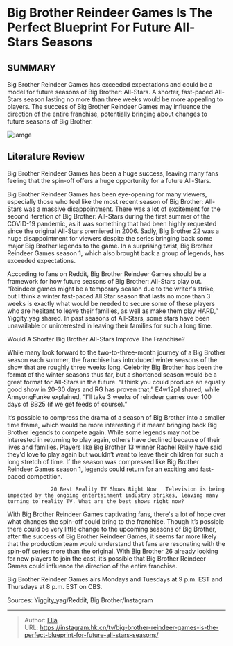 # Big Brother Reindeer Games Is The Perfect Blueprint For Future All-Stars Seasons


## SUMMARY 



  Big Brother Reindeer Games has exceeded expectations and could be a model for future seasons of Big Brother: All-Stars.   A shorter, fast-paced All-Stars season lasting no more than three weeks would be more appealing to players.   The success of Big Brother Reindeer Games may influence the direction of the entire franchise, potentially bringing about changes to future seasons of Big Brother.  

![iamge](https://static1.srcdn.com/wordpress/wp-content/uploads/2023/12/pub-monday-morning-big-brother-reindeer-games-power-rankings_-who-could-win-the-game-who-could-lose.jpg)

## Literature Review
Big Brother Reindeer Games has been a huge success, leaving many fans feeling that the spin-off offers a huge opportunity for a future All-Stars.




Big Brother Reindeer Games has been eye-opening for many viewers, especially those who feel like the most recent season of Big Brother: All-Stars was a massive disappointment. There was a lot of excitement for the second iteration of Big Brother: All-Stars during the first summer of the COVID-19 pandemic, as it was something that had been highly requested since the original All-Stars premiered in 2006. Sadly, Big Brother 22 was a huge disappointment for viewers despite the series bringing back some major Big Brother legends to the game. In a surprising twist, Big Brother Reindeer Games season 1, which also brought back a group of legends, has exceeded expectations.




According to fans on Reddit, Big Brother Reindeer Games should be a framework for how future seasons of Big Brother: All-Stars play out. “Reindeer games might be a temporary season due to the writer&#39;s strike, but I think a winter fast-paced All Star season that lasts no more than 3 weeks is exactly what would be needed to secure some of these players who are hesitant to leave their families, as well as make them play HARD,” Yiggity_yag shared. In past seasons of All-Stars, some stars have been unavailable or uninterested in leaving their families for such a long time.


 Would A Shorter Big Brother All-Stars Improve The Franchise? 
          

While many look forward to the two-to-three-month journey of a Big Brother season each summer, the franchise has introduced winter seasons of the show that are roughly three weeks long. Celebrity Big Brother has been the format of the winter seasons thus far, but a shortened season would be a great format for All-Stars in the future. “I think you could produce an equally good show in 20-30 days and RG has proven that,” E4w12p1 shared, while AnnyongFunke explained, “I’ll take 3 weeks of reindeer games over 100 days of BB25 (if we get feeds of course).”





 

It’s possible to compress the drama of a season of Big Brother into a smaller time frame, which would be more interesting if it meant bringing back Big Brother legends to compete again. While some legends may not be interested in returning to play again, others have declined because of their lives and families. Players like Big Brother 13 winner Rachel Reilly have said they&#39;d love to play again but wouldn’t want to leave their children for such a long stretch of time. If the season was compressed like Big Brother Reindeer Games season 1, legends could return for an exciting and fast-paced competition.

                  20 Best Reality TV Shows Right Now   Television is being impacted by the ongoing entertainment industry strikes, leaving many turning to reality TV. What are the best shows right now?    




With Big Brother Reindeer Games captivating fans, there&#39;s a lot of hope over what changes the spin-off could bring to the franchise. Though it’s possible there could be very little change to the upcoming seasons of Big Brother, after the success of Big Brother Reindeer Games, it seems far more likely that the production team would understand that fans are resonating with the spin-off series more than the original. With Big Brother 26 already looking for new players to join the cast, it’s possible that Big Brother Reindeer Games could influence the direction of the entire franchise.

Big Brother Reindeer Games airs Mondays and Tuesdays at 9 p.m. EST and Thursdays at 8 p.m. EST on CBS.

Sources: Yiggity_yag/Reddit, Big Brother/Instagram



---

> Author: [Ella](https://instagram.hk.cn/)  
> URL: https://instagram.hk.cn/tv/big-brother-reindeer-games-is-the-perfect-blueprint-for-future-all-stars-seasons/  

